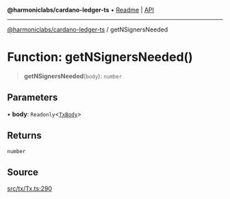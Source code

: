 **@harmoniclabs/cardano-ledger-ts** • [Readme](../README.md) \| [API](../globals.md)

***

[@harmoniclabs/cardano-ledger-ts](../README.md) / getNSignersNeeded

# Function: getNSignersNeeded()

> **getNSignersNeeded**(`body`): `number`

## Parameters

• **body**: `Readonly`\<[`TxBody`](../classes/TxBody.md)\>

## Returns

`number`

## Source

[src/tx/Tx.ts:290](https://github.com/HarmonicLabs/cardano-ledger-ts/blob/d1659b0/src/tx/Tx.ts#L290)
